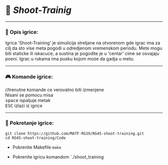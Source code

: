 # :gun: _Shoot-Trainig_
___

### :memo: Opis igrice:
Igrica 'Shoot-Training' je simulicija streljane na otvorenom gde igrac ima za cilj da sto vise meta pogodi u odredjenom vremenskom periodu. Mete mogu biti staticke ili iskacuce, a sustina je pogodite je u 'centar' cime se osvajaju poeni. Igrac u rukama ima pusku
kojom moze da gadja u metu.
___

### :video_game: Komande igrice:
//trenutne komande ce verovatno biti izmenjene <br>
Nisani se pomocu misa <br>
<kbd>space</kbd> ispaljuje metak <br>
<kbd>ESC</kbd> izlazi iz igrice 
___

### :wrench: Pokretanje igrice:
```shell
git clone https://github.com/MATF-RG19/RG45-shoot-training.git
cd RG45-shoot-training/Code
```
* Pokrenite Makefile `make` <br>
- Pokrenite igricu komandom `./shoot_training

